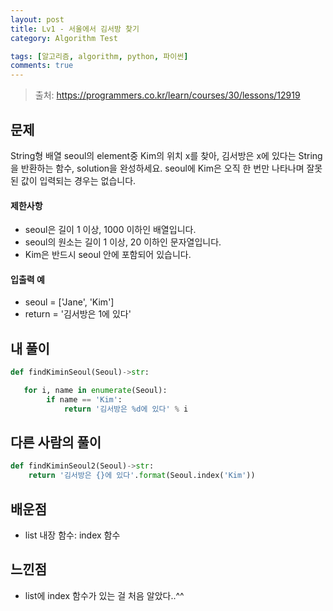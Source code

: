 ```yaml
---
layout: post
title: Lv1 - 서울에서 김서방 찾기
category: Algorithm Test

tags: [알고리즘, algorithm, python, 파이썬]
comments: true
---
```

> 출처: https://programmers.co.kr/learn/courses/30/lessons/12919

## 문제
String형 배열 seoul의 element중 Kim의 위치 x를 찾아, 김서방은 x에 있다는 String을 반환하는 함수, solution을 완성하세요. seoul에 Kim은 오직 한 번만 나타나며 잘못된 값이 입력되는 경우는 없습니다.


#### 제한사항
- seoul은 길이 1 이상, 1000 이하인 배열입니다.
- seoul의 원소는 길이 1 이상, 20 이하인 문자열입니다.
- Kim은 반드시 seoul 안에 포함되어 있습니다.

#### 입출력 예
- seoul = ['Jane', 'Kim']
- return = '김서방은 1에 있다'


## 내 풀이
```python
def findKiminSeoul(Seoul)->str:

   for i, name in enumerate(Seoul):
        if name == 'Kim':
            return '김서방은 %d에 있다' % i
```

## 다른 사람의 풀이
```python
def findKiminSeoul2(Seoul)->str:
    return '김서방은 {}에 있다'.format(Seoul.index('Kim'))
```

## 배운점
- list 내장 함수: index 함수

## 느낀점
- list에 index 함수가 있는 걸 처음 알았다..^^
